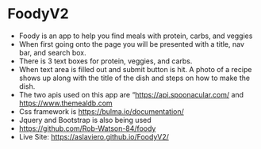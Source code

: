 # FoodyV2
-  Foody is an  app to help you find meals with protein, carbs, and  veggies
- When first going onto the page you will be presented with a title, nav bar, and search box.
- There is 3 text boxes for protein, veggies, and carbs.
- When text area is filled out and submit button is hit. A photo of a recipe shows up along with the title of the dish and steps on how to make the dish.
- The two apis used on this app are “https://api.spoonacular.com/ and https://www.themealdb.com
- Css framework is https://bulma.io/documentation/
- Jquery and Bootstrap is also being used
- https://github.com/Rob-Watson-84/foody
- Live Site: https://aslaviero.github.io/FoodyV2/

